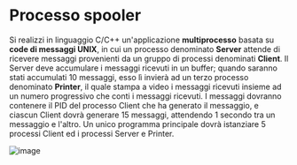 # Processo spooler

Si realizzi in linguaggio C/C++ un'applicazione **multiprocesso** basata
su **code di messaggi UNIX**, in cui un processo denominato **Server**
attende di ricevere messaggi provenienti da un gruppo di processi
denominati **Client**. Il Server deve accumulare i messaggi ricevuti in
un buffer; quando saranno stati accumulati 10 messaggi, esso lì invierà
ad un terzo processo denominato **Printer**, il quale stampa a video i
messaggi ricevuti insieme ad un numero progressivo che conti i messaggi
ricevuti. I messaggi dovranno contenere il PID del processo Client che
ha generato il messaggio, e ciascun Client dovrà generare 15 messaggi,
attendendo 1 secondo tra un messaggio e l'altro. Un unico programma
principale dovrà istanziare 5 processi Client ed i processi Server e
Printer.

![image](/images/ambiente_locale/code_messaggi/processo_spooler.png)

